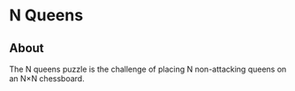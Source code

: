 # N Queens

## About
The N queens puzzle is the challenge of placing N non-attacking queens on an N×N chessboard.